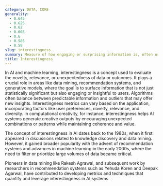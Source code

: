```yaml
---
category: DATA, CORE
generality:
  - 0.645
  - 0.625
  - 0.62
  - 0.605
  - 0.6
  - 0.585
  - 0.58
slug: interestingness
summary: Measure of how engaging or surprising information is, often used in ML and computational creativity to prioritize novel and useful data.
title: Interestingness
---
```


In AI and machine learning, interestingness is a concept used to evaluate the novelty, relevance, or unexpectedness of data or outcomes. It plays a crucial role in areas like data mining, recommendation systems, and generative models, where the goal is to surface information that is not just statistically significant but also engaging or insightful to users. Algorithms often balance between predictable information and outliers that may offer new insights. Interestingness metrics can vary based on the application, incorporating factors like user preferences, novelty, relevance, and diversity. In computational creativity, for instance, interestingness helps AI systems generate creative outputs by encouraging unexpected combinations or patterns while maintaining coherence and value.

The concept of interestingness in AI dates back to the 1980s, when it first appeared in discussions related to knowledge discovery and data mining. However, it gained broader popularity with the advent of recommendation systems and advances in machine learning in the early 2000s, where the need to filter or prioritize large volumes of data became critical.

Pioneers in data mining like Rakesh Agrawal, and subsequent work by researchers in recommendation systems such as Yehuda Koren and Deepak Agarwal, have contributed to developing metrics and techniques that quantify and leverage interestingness in AI systems.
